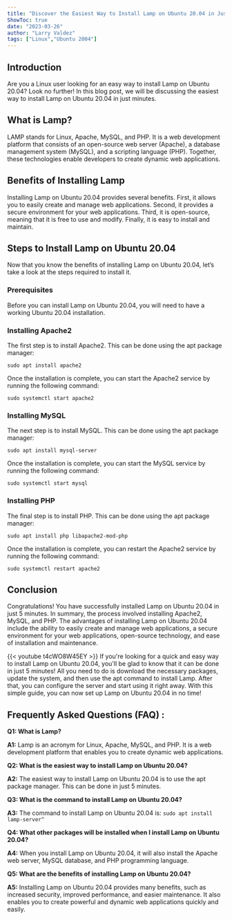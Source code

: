 ```yaml
---
title: "Discover the Easiest Way to Install Lamp on Ubuntu 20.04 in Just 5 Minutes!"
ShowToc: true 
date: "2023-03-26"
author: "Larry Valdez" 
tags: ["Linux","Ubuntu 2004"]
---
```

## Introduction

Are you a Linux user looking for an easy way to install Lamp on Ubuntu 20.04? Look no further! In this blog post, we will be discussing the easiest way to install Lamp on Ubuntu 20.04 in just  minutes.

## What is Lamp?

LAMP stands for Linux, Apache, MySQL, and PHP. It is a web development platform that consists of an open-source web server (Apache), a database management system (MySQL), and a scripting language (PHP). Together, these technologies enable developers to create dynamic web applications.

## Benefits of Installing Lamp

Installing Lamp on Ubuntu 20.04 provides several benefits. First, it allows you to easily create and manage web applications. Second, it provides a secure environment for your web applications. Third, it is open-source, meaning that it is free to use and modify. Finally, it is easy to install and maintain.

## Steps to Install Lamp on Ubuntu 20.04

Now that you know the benefits of installing Lamp on Ubuntu 20.04, let’s take a look at the steps required to install it.

### Prerequisites

Before you can install Lamp on Ubuntu 20.04, you will need to have a working Ubuntu 20.04 installation.

### Installing Apache2

The first step is to install Apache2. This can be done using the apt package manager:

```
sudo apt install apache2
```

Once the installation is complete, you can start the Apache2 service by running the following command:

```
sudo systemctl start apache2
```

### Installing MySQL

The next step is to install MySQL. This can be done using the apt package manager:

```
sudo apt install mysql-server
```

Once the installation is complete, you can start the MySQL service by running the following command:

```
sudo systemctl start mysql
```

### Installing PHP

The final step is to install PHP. This can be done using the apt package manager:

```
sudo apt install php libapache2-mod-php
```

Once the installation is complete, you can restart the Apache2 service by running the following command:

```
sudo systemctl restart apache2
```

## Conclusion

Congratulations! You have successfully installed Lamp on Ubuntu 20.04 in just 5 minutes. In summary, the process involved installing Apache2, MySQL, and PHP. The advantages of installing Lamp on Ubuntu 20.04 include the ability to easily create and manage web applications, a secure environment for your web applications, open-source technology, and ease of installation and maintenance.

{{< youtube t4cWO8W45EY >}} 
If you're looking for a quick and easy way to install Lamp on Ubuntu 20.04, you'll be glad to know that it can be done in just 5 minutes! All you need to do is download the necessary packages, update the system, and then use the apt command to install Lamp. After that, you can configure the server and start using it right away. With this simple guide, you can now set up Lamp on Ubuntu 20.04 in no time!

## Frequently Asked Questions (FAQ) :
**Q1: What is Lamp?**

**A1:** Lamp is an acronym for Linux, Apache, MySQL, and PHP. It is a web development platform that enables you to create dynamic web applications.

**Q2: What is the easiest way to install Lamp on Ubuntu 20.04?**

**A2:** The easiest way to install Lamp on Ubuntu 20.04 is to use the apt package manager. This can be done in just 5 minutes.

**Q3: What is the command to install Lamp on Ubuntu 20.04?**

**A3:** The command to install Lamp on Ubuntu 20.04 is: `sudo apt install lamp-server^`

**Q4: What other packages will be installed when I install Lamp on Ubuntu 20.04?**

**A4:** When you install Lamp on Ubuntu 20.04, it will also install the Apache web server, MySQL database, and PHP programming language.

**Q5: What are the benefits of installing Lamp on Ubuntu 20.04?**

**A5:** Installing Lamp on Ubuntu 20.04 provides many benefits, such as increased security, improved performance, and easier maintenance. It also enables you to create powerful and dynamic web applications quickly and easily.





